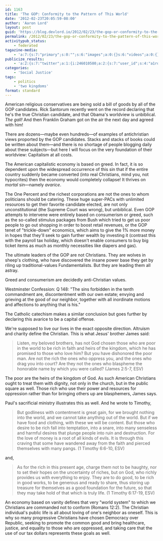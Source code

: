 ```yaml
---
id: 1163
title: 'The GOP: Conformity to the Pattern of This World'
date: '2012-02-23T20:05:59-08:00'
author: 'Aaron Lord'
layout: post
guid: 'https://blog.devlord.io/2012/02/23/the-gop-or-conformity-to-the-pattern-of-this-world/'
permalink: /2012/02/23/the-gop-or-conformity-to-the-pattern-of-this-world/
activitypub_status:
    - federated
tagazine-media:
    - 'a:7:{s:7:"primary";s:0:"";s:6:"images";a:0:{}s:6:"videos";a:0:{}s:11:"image_count";s:1:"0";s:6:"author";s:8:"28099389";s:7:"blog_id";s:8:"28571045";s:9:"mod_stamp";s:19:"2012-02-24 04:05:59";}'
publicize_results:
    - 'a:2:{s:7:"twitter";a:1:{i:246010580;a:2:{s:7:"user_id";s:4:"a1rd";s:7:"post_id";s:18:"172895020473524225";}}s:2:"fb";a:1:{i:100001277464592;a:2:{s:7:"user_id";s:15:"100001277464592";s:7:"post_id";s:15:"326932177359362";}}}'
categories:
    - 'Social Justice'
tags:
    - politics
    - 'two kingdoms'
format: standard
---
```


American religious conservatives are being sold a bill of goods by all of the GOP candidates. Rick Santorum recently went on the record declaring that he's the true Christian candidate, and that Obama's worldview is unbiblical. <em>The gall!</em> And then Franklin Graham got on the air the next day and agreed with him!

There are dozens—maybe even hundreds—of examples of antichristian views proported by the GOP candidates. Stacks and stacks of books could be written about them—and there is no shortage of people blogging daily about these subjects—but here I will focus on the very foundation of their worldview: Capitalism at all costs.
<div>

The American capitalistic economy is based on greed. In fact, it is so dependent upon the widespread occurrence of this sin that if the entire country suddenly became converted (into real Christians, mind you, not hypocrites) then the economy would completely collapse! It thrives on <em>mortal</em> sin—namely <em>avarice</em>.

The One Percent and the richest corporations are not the ones to whom politicians should be catering. These huge super-PACs with unlimited resources to get their favorite candidate elected, are not only unconstitutional (the Supreme Court was wrong), but unbiblical. Even GOP attempts to intervene were entirely based on consumerism or greed, such as the so-called stimulus packages from Bush which tried to get us poor people to go out shopping in order to boost retail revenues, or the GOP tenet of "trickle-down" economics, which aims to give the 1% more money in hopes that they'll seek to gain further wealth by investing it (contrast this with the payroll tax holiday, which doesn't enable consumers to buy big ticket items as much as monthly necessities like diapers and gas).

The ultimate leaders of the GOP are not Christians. They are wolves in sheep's clothing, who have discovered the insane power base they get by riling up traditional-values Fundamentalists. But they are leading them all astray.

Greed and consumerism are decidedly anti-Christian values.

Westminster Confession: Q 148: "The sins forbidden in the tenth commandment are, discontentment with our own estate; envying and grieving at the good of our neighbor, together with all inordinate motions and affections to anything that is his."

The Catholic catechism makes a similar conclusion but goes further by declaring this avarice to be a capital offense.

We're supposed to live our lives in the exact opposite direction. Altruism and charity define the Christian. This is what Jesus' brother James said:
<blockquote>Listen, my beloved brothers, has not God chosen those who are poor in the world to be rich in faith and heirs of the kingdom, which he has promised to those who love him? But you have dishonored the poor man. Are not the rich the ones who oppress you, and the ones who drag you into court? Are they not the ones who blaspheme the honorable name by which you were called? (James 2:5-7, ESV)</blockquote>
The poor are the heirs of the kingdom of God. As such American Christians ought to treat them with dignity, not only in the church, but in the public square as well. Those rich who use their power and resources for oppression rather than for bringing others up are blasphemers, James says.

Paul's sacrificial ministry illustrates this as well. And he wrote to Timothy,
<blockquote>But godliness with contentment is great gain, for we brought nothing into the world, and we cannot take anything out of the world. But if we have food and clothing, with these we will be content. But those who desire to be rich fall into temptation, into a snare, into many senseless and harmful desires that plunge people into ruin and destruction. For the love of money is a root of all kinds of evils. It is through this craving that some have wandered away from the faith and pierced themselves with many pangs. (1 Timothy 6:6-10, ESV)</blockquote>
</div>
and,
<blockquote>As for the rich in this present age, charge them not to be haughty, nor to set their hopes on the uncertainty of riches, but on God, who richly provides us with everything to enjoy. They are to do good, to be rich in good works, to be generous and ready to share, thus storing up treasure for themselves as a good foundation for the future, so that they may take hold of that which is truly life. (1 Timothy 6:17-19, ESV)</blockquote>
An economy based on vanity defines that very "world system" to which we Christians are commanded not to conform (Romans 12:2). The Christian individual's public life is all about loving of one's neighbor as oneself. This is why so many progressive Christians have chosen Democracy over Republic, seeking to promote the common good and bring healthcare, justice, and equality to those who are oppressed, and taking care that the use of our tax dollars represents these goals as well.